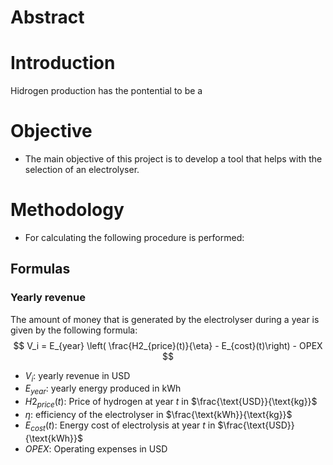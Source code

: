 # Abstract


# Introduction

Hidrogen production has the pontential to be a 

# Objective

* The main objective of this project is to develop a tool that helps with the 
selection of an electrolyser.

# Methodology
* For calculating the following procedure is performed:


## Formulas

### Yearly revenue
The amount of money that is generated by the electrolyser during a year is given
by the following formula:
$$
V_i = E_{year}  \left( \frac{H2_{price}(t)}{\eta} - E_{cost}(t)\right) - OPEX  
$$

* $V_i$: yearly revenue in $\text{USD}$
* $E_{year}$: yearly energy produced in $\text{kWh}$
* $H2_{price}(t)$:  Price of hydrogen at year $t$ in $\frac{\text{USD}}{\text{kg}}$
* $\eta$: efficiency of the electrolyser in  $\frac{\text{kWh}}{\text{kg}}$
* $E_{cost}(t)$:  Energy cost of electrolysis at year $t$ in $\frac{\text{USD}}{\text{kWh}}$
* $OPEX$:  Operating expenses in $\text{USD}$



